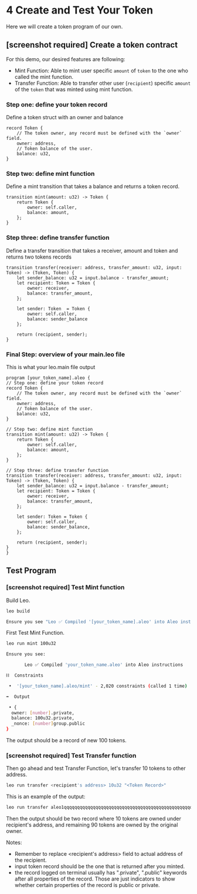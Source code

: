 # 4 Create and Test Your Token


Here we will create a token program of our own.

## [screenshot required] Create a token contract

For this demo, our desired features are following:

- Mint Function: Able to mint user specific `amount` of `token` to the one who called the mint function.
- Transfer Function: Able to transfer other user (`recipient`) specific `amount` of the `token` that was minted using mint function.

### Step one: define your token record

Define a token struct with an owner and balance

```leo
record Token {
    // The token owner, any record must be defined with the `owner` field.
    owner: address,
    // Token balance of the user.
    balance: u32,
}
```

### Step two: define mint function
Define a mint transition that takes a balance and returns a token record.

```leo
transition mint(amount: u32) -> Token {
    return Token {
        owner: self.caller,
        balance: amount,
    };
}
```

### Step three: define transfer function
Define a transfer transition that takes a receiver, amount and token and returns two tokens records

```leo
transition transfer(receiver: address, transfer_amount: u32, input: Token) -> (Token, Token) {
    let sender_balance: u32 = input.balance - transfer_amount;
    let recipient: Token = Token {
        owner: receiver,
        balance: transfer_amount,
    };

    let sender: Token  = Token {
        owner: self.caller,
        balance: sender_balance
    };

    return (recipient, sender);
}
```

### Final Step: overview of your main.leo file
This is what your leo.main file output

```leo
program [your_token_name].aleo {
// Step one: define your token record
record Token {
    // The token owner, any record must be defined with the `owner` field.
    owner: address,
    // Token balance of the user.
    balance: u32,
}

// Step two: define mint function
transition mint(amount: u32) -> Token {
    return Token {
        owner: self.caller,
        balance: amount,
    };
}

// Step three: define transfer function
transition transfer(receiver: address, transfer_amount: u32, input: Token) -> (Token, Token) {
    let sender_balance: u32 = input.balance - transfer_amount;
    let recipient: Token = Token {
        owner: receiver,
        balance: transfer_amount,
    };

    let sender: Token = Token {
        owner: self.caller,
        balance: sender_balance,
    };

    return (recipient, sender);
}
}
```

## Test Program

### [screenshot required] Test Mint function

Build Leo.
```bash
leo build

Ensure you see "Leo ✅ Compiled '[your_token_name].aleo' into Aleo instructions"
```

First Test Mint Function.
```bash
leo run mint 100u32

Ensure you see:

       Leo ✅ Compiled 'your_token_name.aleo' into Aleo instructions

⛓  Constraints

 •  '[your_token_name].aleo/mint' - 2,020 constraints (called 1 time)

➡️  Output

 • {
  owner: [number].private,
  balance: 100u32.private,
  _nonce: [number]group.public
}

```

The output should be a record of new 100 tokens.

### [screenshot required] Test Transfer function

Then go ahead and test Transfer Function, let's transfer 10 tokens to other address.
```bash
leo run transfer <recipient's address> 10u32 "<Token Record>"
```

This is an example of the output: 
```bash
leo run transfer aleo1qqqqqqqqqqqqqqqqqqqqqqqqqqqqqqqqqqqqqqqqqqqqqqqqqqqqqqqqqqqqqqqqqqqqq9d 10u32 "{ owner: aleo1abcdefgh..., balance: 100u32.private }"
```

Then the output should be two record where 10 tokens are owned under recipient's address, and remaining 90 tokens are owned by the original owner.

Notes:
- Remember to replace <recipient's address> field to actual address of the recipient.
- input token record should be the one that is returned after you minted. 
- the record logged on terminal usually has ".private", ".public" keywords after all properties of the record. Those are just indicators to show whether certain properties of the record is public or private.
